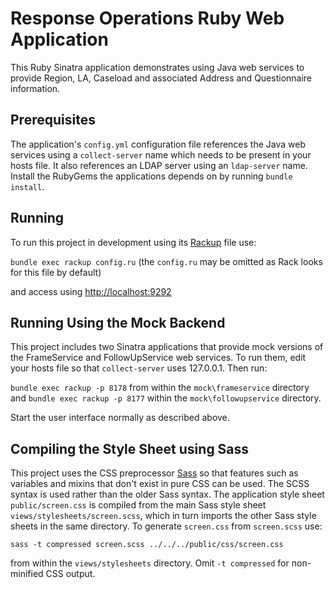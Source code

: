 Response Operations Ruby Web Application
========================================

This Ruby Sinatra application demonstrates using Java web services to provide Region, LA, Caseload and associated Address and Questionnaire information.

Prerequisites
-------------

The application's `config.yml` configuration file references the Java web services using a `collect-server` name which needs to be present in your hosts file. It also references an LDAP server using an `ldap-server` name. Install the RubyGems the applications depends on by running `bundle install`.

Running
-------

To run this project in development using its [Rackup](http://rack.github.io/) file use:

  `bundle exec rackup config.ru` (the `config.ru` may be omitted as Rack looks for this file by default)

and access using [http://localhost:9292](http://localhost:9292)

Running Using the Mock Backend
------------------------------

This project includes two Sinatra applications that provide mock versions of the FrameService and FollowUpService web services. To run them, edit your hosts file so that `collect-server` uses 127.0.0.1. Then run:

  `bundle exec rackup -p 8178` from within the `mock\frameservice` directory and `bundle exec rackup -p 8177` within the `mock\followupservice` directory.

Start the user interface normally as described above.

Compiling the Style Sheet using Sass
------------------------------------

This project uses the CSS preprocessor [Sass](http://sass-lang.com/) so that features such as variables and mixins that don't exist in pure CSS can be used. The SCSS syntax is used rather than the older Sass syntax. The application style sheet `public/screen.css` is compiled from the main Sass style sheet `views/stylesheets/screen.scss`, which in turn imports the other Sass style sheets in the same directory. To generate `screen.css` from `screen.scss` use:

 `sass -t compressed screen.scss ../../../public/css/screen.css`

 from within the `views/stylesheets` directory. Omit `-t compressed` for non-minified CSS output.
